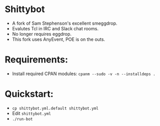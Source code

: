 # Shittybot
* A fork of Sam Stephenson's excellent smeggdrop.
* Evalutes Tcl in IRC and Slack chat rooms.
* No longer requires eggdrop.
* This fork uses AnyEvent, POE is on the outs.

# Requirements:
* Install required CPAN modules:
`cpanm --sudo -v -n --installdeps .`

# Quickstart:
* `cp shittybot.yml.default shittybot.yml`
* Edit `shittybot.yml`
* `./run-bot`
